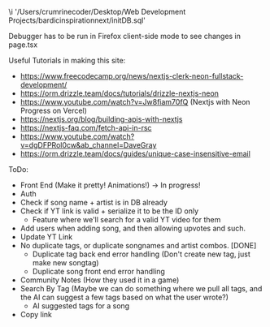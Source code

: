 \i '/Users/crumrinecoder/Desktop/Web Development Projects/bardicinspirationnext/initDB.sql'

Debugger has to be run in Firefox client-side mode to see changes in page.tsx

Useful Tutorials in making this site:
* https://www.freecodecamp.org/news/nextjs-clerk-neon-fullstack-development/
* https://orm.drizzle.team/docs/tutorials/drizzle-nextjs-neon
* https://www.youtube.com/watch?v=Jw8fiam70fQ (Nextjs with Neon Progress on Vercel)
* https://nextjs.org/blog/building-apis-with-nextjs
* https://nextjs-faq.com/fetch-api-in-rsc
* https://www.youtube.com/watch?v=dgDFPRol0cw&ab_channel=DaveGray
* https://orm.drizzle.team/docs/guides/unique-case-insensitive-email

ToDo:
* Front End (Make it pretty! Animations!)
    -> In progress!
* Auth
* Check if song name + artist is in DB already
* Check if YT link is valid + serialize it to be the ID only
    * Feature where we'll search for a valid YT video for them
* Add users when adding song, and then allowing upvotes and such. 
* Update YT Link
* No duplicate tags, or duplicate songnames and artist combos. [DONE]
    * Duplicate tag back end error handling (Don't create new tag, just make new songtag)
    * Duplicate song front end error handling 
* Community Notes (How they used it in a game)
* Search By Tag (Maybe we can do something where we pull all tags, and the AI can suggest a few tags based on what the user wrote?)
    * AI suggested tags for a song 
* Copy link